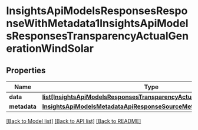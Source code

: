 # InsightsApiModelsResponsesResponseWithMetadata1InsightsApiModelsResponsesTransparencyActualGenerationWindSolar

## Properties
Name | Type | Description | Notes
------------ | ------------- | ------------- | -------------
**data** | [**list[InsightsApiModelsResponsesTransparencyActualGenerationWindSolar]**](InsightsApiModelsResponsesTransparencyActualGenerationWindSolar.md) |  | [optional] 
**metadata** | [**InsightsApiModelsMetadataApiResponseSourceMetadata**](InsightsApiModelsMetadataApiResponseSourceMetadata.md) |  | [optional] 

[[Back to Model list]](../README.md#documentation-for-models) [[Back to API list]](../README.md#documentation-for-api-endpoints) [[Back to README]](../README.md)

